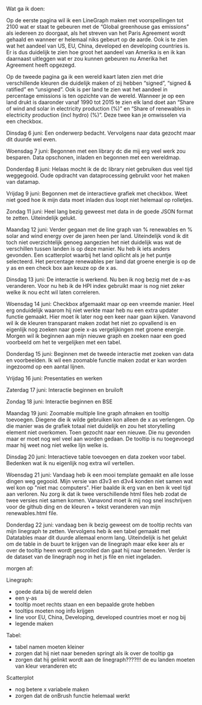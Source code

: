 
Wat ga ik doen:

Op de eerste pagina wil ik een LineGraph maken met voorspellingen tot 2100 wat er staat te gebeuren met de “Global greenhouse gas emissions” als iedereen zo doorgaat, als het streven van het Paris Agreement wordt gehaald en wanneer er helemaal niks gebeurt op de aarde. Ook is te zien wat het aandeel van US, EU, China, developed en developing countries is. Er is dus duidelijk te zien hoe groot het aandeel van Amerika is en ik kan daarnaast uitleggen wat er zou kunnen gebeuren nu Amerika het Agreement heeft opgezegd.

Op de tweede pagina ga ik een wereld kaart laten zien met drie verschillende kleuren die duidelijk maken of zij hebben “signed”, “signed & ratified” en “unsigned”. Ook is per land te zien wat het aandeel in percentage emissions is ten opzichte van de wereld. Wanneer je op een land drukt is daaronder vanaf 1990 tot 2015 te zien elk land doet aan “Share of wind and solar in electricity production (%)” en “Share of renewables in electricity production (incl hydro) (%)”. Deze twee kan je omwisselen via een checkbox.

Dinsdag 6 juni: Een onderwerp bedacht. Vervolgens naar data gezocht maar dit duurde wel even.

Woensdag 7 juni: Begonnen met een library dc die mij erg veel werk zou besparen. Data opschonen, inladen en begonnen met een wereldmap.

Donderdag 8 juni: Helaas mocht ik de dc library niet gebruiken dus veel tijd weggegooid. Oude opdracht van dataprocessing gebruikt voor het maken van datamap.

Vrijdag 9 juni: Begonnen met de interactieve grafiek met checkbox. Weet niet goed hoe ik mijn data moet inladen dus loopt niet helemaal op rolletjes.

Zondag 11 juni: Heel lang bezig geweest met data in de goede JSON format te zetten. Uiteindelijk gelukt.

Maandag 12 juni: Verder gegaan met de line graph van % renewables en % solar and wind energy over de jaren heen per land. Uiteindelijk vond ik dit toch niet overzichtelijk genoeg aangezien het niet duidelijk was wat de verschillen tussen landen is op deze manier. Nu heb ik iets anders gevonden. Een scatterplot waarbij het land oplicht als je het puntje selecteerd. Het percentage renewables per land dat groene energie is op de y as en een check box aan keuze op de x as.

Dinsdag 13 juni: De interactie is werkend. Nu ben ik nog bezig met de x-as veranderen. Voor nu heb ik de HPI index gebruikt maar is nog niet zeker welke ik nou echt wil laten  correleren.

Woensdag 14 juni: Checkbox afgemaakt maar op een vreemde manier. Heel erg onduidelijk waarom hij niet werkte maar heb nu een extra updater functie gemaakt. Hier moet ik later nog een keer naar gaan kijken. Vanavond wil ik de kleuren transparant maken zodat het niet zo opvallend is en eigenlijk nog zoeken naar goeie x-as vergelijkingen met groene energie. Morgen wil ik beginnen aan mijn nieuwe graph en zoeken naar een goed voorbeeld om het te vergelijken met een tabel.

Donderdag 15 juni: Beginnen met de tweede interactie met zoeken van data en voorbeelden. Ik wil een zoomable functie maken zodat er kan worden ingezoomd op een aantal lijnen.

Vrijdag 16 juni: Presentaties en werken 

Zaterdag 17 juni: Interactie beginnen en bruiloft

Zondag 18 juni: Interactie beginnen en BSE

Maandag 19 juni: Zoomable multiple line graph afmaken en tooltip toevoegen. Diegene die ik wilde gebruiken kon alleen de x as verlengen. Op die manier was de grafiek totaal niet duidelijk en zou het storytelling element niet overkomen. Toen gezocht naar een nieuwe. Die nu gevonden maar er moet nog wel veel aan worden gedaan. De tooltip is nu toegevoegd maar hij weet nog niet welke lijn welke is.

Dinsdag 20 juni: Interactieve table toevoegen en data zoeken voor tabel. Bedenken wat ik nu eigenlijk nog extra wil vertellen.

Woensdag 21 juni: Vandaag heb ik een mooi template gemaakt en alle losse dingen weg gegooid. Mijn versie van d3v3 en d3v4 konden niet samen wat wel kon op "niet mac computers". Hier baalde ik erg van en ben ik veel tijd aan verloren. Nu zorg ik dat ik twee verschillende html files heb zodat de twee versies niet samen komen. Vanavond moet ik mij nog snel inschrijven voor de github ding en de kleuren + tekst veranderen van mijn renewables.html file. 

Donderdag 22 juni: vandaag ben ik bezig geweest om de tooltip rechts van mijn linegraph te zetten. Vervolgens heb ik een tabel gemaakt met Datatables maar dit duurde allemaal enorm lang. Uiteindelijk is het gelukt om de table in de buurt te krijgen van de linegraph maar elke keer als er over de tooltip heen wordt gescrolled dan gaat hij naar beneden. Verder is de dataset van de linegraph nog in het js file en niet ingeladen. 

morgen af:

Linegraph: 
- goede data bij de wereld delen
- een y-as
- tooltip moet rechts staan en een bepaalde grote hebben
- tooltips moeten nog info krijgen
- line voor EU, China, Developing, developed countries moet er nog bij
- legende maken

Tabel:
- tabel namen moeten kleiner
- zorgen dat hij niet naar beneden springt als ik over de tooltip ga
- zorgen dat hij gelinkt wordt aan de linegraph????!!! de eu landen moeten van kleur veranderen etc

Scatterplot 
- nog betere x variabele maken
- zorgen dat de onBrush functie helemaal werkt









